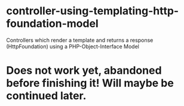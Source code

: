# controller-using-templating-http-foundation-model
Controllers which render a template and returns a response (HttpFoundation) using a PHP-Object-Interface Model

# Does not work yet, abandoned before finishing it! Will maybe be continued later.
